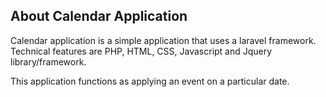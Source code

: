 ## About Calendar Application

Calendar application is a simple application that uses a laravel framework. Technical features are PHP, HTML, CSS, Javascript and Jquery library/framework.

This application functions as applying an event on a particular date.